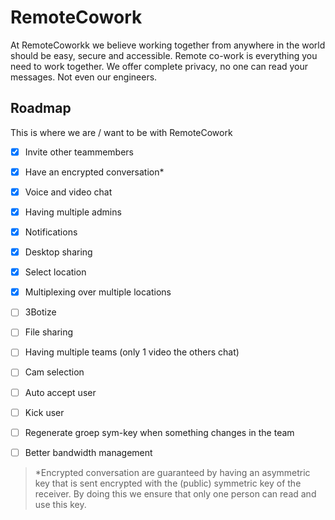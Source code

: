 # RemoteCowork
At RemoteCoworkk we believe working together from anywhere in the world should be easy, secure and accessible. Remote co-work is everything you need to work together. We offer complete privacy, no one can read your messages. Not even our engineers.

## Roadmap
This is where we are / want to be with RemoteCowork
- [x] Invite other teammembers
- [x] Have an encrypted conversation*
- [x] Voice and video chat
- [x] Having multiple admins
- [x] Notifications
- [x] Desktop sharing
- [x] Select location
- [x] Multiplexing over multiple locations
- [ ] 3Botize
- [ ] File sharing
- [ ] Having multiple teams (only 1 video the others chat)
- [ ] Cam selection
- [ ] Auto accept user
- [ ] Kick user
- [ ] Regenerate groep sym-key when something changes in the team
- [ ] Better bandwidth management


> *Encrypted conversation are guaranteed by having an asymmetric key that is sent encrypted with the (public) symmetric key of the receiver. By doing this we ensure that only one person can read and use this key. 
